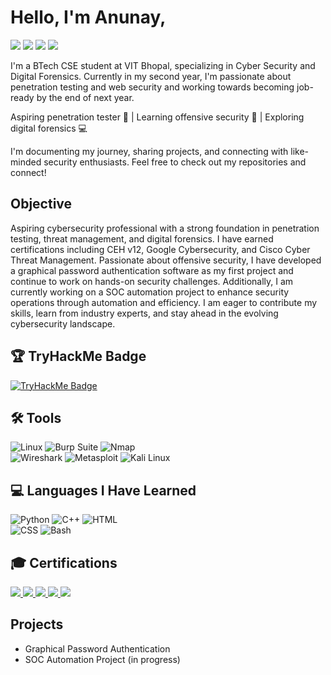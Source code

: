 # Hello, I'm Anunay,
<a href="https://www.linkedin.com/in/anunay-goyal/"><img src="https://img.shields.io/badge/-LinkedIn-0072b1?&style=for-the-badge&logo=linkedin&logoColor=white" /></a>
<a href="https://x.com/GoyalAnunay"><img src="https://img.shields.io/badge/Twitter-1DA1F2?style=for-the-badge&logo=twitter&logoColor=white" /></a> <a href="https://www.instagram.com/goyal_anunay/"><img src="https://img.shields.io/badge/Instagram-E4405F?style=for-the-badge&logo=instagram&logoColor=white" /></a>  <a href="https://tryhackme.com/p/Li4x"><img src="https://img.shields.io/badge/TryHackMe-Red?style=for-the-badge&logo=tryhackme&logoColor=white" /></a> 



I'm a BTech CSE student at VIT Bhopal, specializing in Cyber Security and Digital Forensics. Currently in my second year, I'm passionate about penetration testing and web security and working towards becoming job-ready by the end of next year. 

Aspiring penetration tester 🚀  | Learning offensive security  🔐 | Exploring digital forensics  💻

I'm documenting my journey, sharing projects, and connecting with like-minded security enthusiasts. Feel free to check out my repositories and connect!



## Objective

Aspiring cybersecurity professional with a strong foundation in penetration testing, threat management, and digital forensics. I have earned certifications including CEH v12, Google Cybersecurity, and Cisco Cyber Threat Management. Passionate about offensive security, I have developed a graphical password authentication software as my first project and continue to work on hands-on security challenges. Additionally, I am currently working on a SOC automation project to enhance security operations through automation and efficiency. I am eager to contribute my skills, learn from industry experts, and stay ahead in the evolving cybersecurity landscape.

## 🏆 TryHackMe Badge  

<a href="https://tryhackme.com/p/Li4x">
    <img src="https://tryhackme-badges.s3.amazonaws.com/Li4x.png" alt="TryHackMe Badge" />
</a>


## 🛠 Tools  

![Linux](https://img.shields.io/badge/Linux-FCC624?style=for-the-badge&logo=linux&logoColor=black) 
 ![Burp Suite](https://img.shields.io/badge/Burp_Suite-FF6800?style=for-the-badge&logo=burp-suite&logoColor=white)  ![Nmap](https://img.shields.io/badge/Nmap-0040FF?style=for-the-badge&logo=nmap&logoColor=white)   
 ![Wireshark](https://img.shields.io/badge/Wireshark-1679A7?style=for-the-badge&logo=wireshark&logoColor=white)  ![Metasploit](https://img.shields.io/badge/Metasploit-0075A7?style=for-the-badge&logo=metasploit&logoColor=white)  ![Kali Linux](https://img.shields.io/badge/Kali_Linux-557C94?style=for-the-badge&logo=kali-linux&logoColor=white) 

## 💻 Languages I Have Learned  

![Python](https://img.shields.io/badge/Python-3776AB?style=for-the-badge&logo=python&logoColor=white)   ![C++](https://img.shields.io/badge/C++-00599C?style=for-the-badge&logo=c%2B%2B&logoColor=white)   ![HTML](https://img.shields.io/badge/HTML5-E34F26?style=for-the-badge&logo=html5&logoColor=white)  
![CSS](https://img.shields.io/badge/CSS3-1572B6?style=for-the-badge&logo=css3&logoColor=white)  ![Bash](https://img.shields.io/badge/Bash-121011?style=for-the-badge&logo=gnu-bash&logoColor=white)  


## 🎓 Certifications  

<a href="https://github.com/GoyalAnunay/GoyalAnunay/blob/main/certificates/ECC-CEH-Certificate.pdf">
    <img src="https://img.shields.io/badge/CEH v12-B31312?style=for-the-badge&logo=ceh&logoColor=white" />
</a>  

<a href="https://coursera.org/share/13fa041c4c941c97697c33d540bb9462">
    <img src="https://img.shields.io/badge/Google Cyber Security-4285F4?style=for-the-badge&logo=google&logoColor=white" />
</a>  

<a href="https://www.credly.com/badges/8dd80293-4f33-42b0-9aa2-96aa69288267/public_url">
    <img src="https://img.shields.io/badge/Cisco Intro to Cyber Security-0866C6?style=for-the-badge&logo=cisco&logoColor=white" />
</a>  

<a href="https://www.credly.com/badges/61f87f07-ec09-4b9c-a554-a61c308527dd/public_url">
    <img src="https://img.shields.io/badge/Cisco Cyber Threat Management-0866C6?style=for-the-badge&logo=cisco&logoColor=white" />
</a>  


<a href="https://coursera.org/share/20e61cb77f5946a9a7b13c1340871f16">
    <img src="https://img.shields.io/badge/Bits and Bytes of Networking-2A73CC?style=for-the-badge&logo=coursera&logoColor=white" />
</a>  


## Projects
- Graphical Password Authentication
- SOC Automation Project (in progress)
